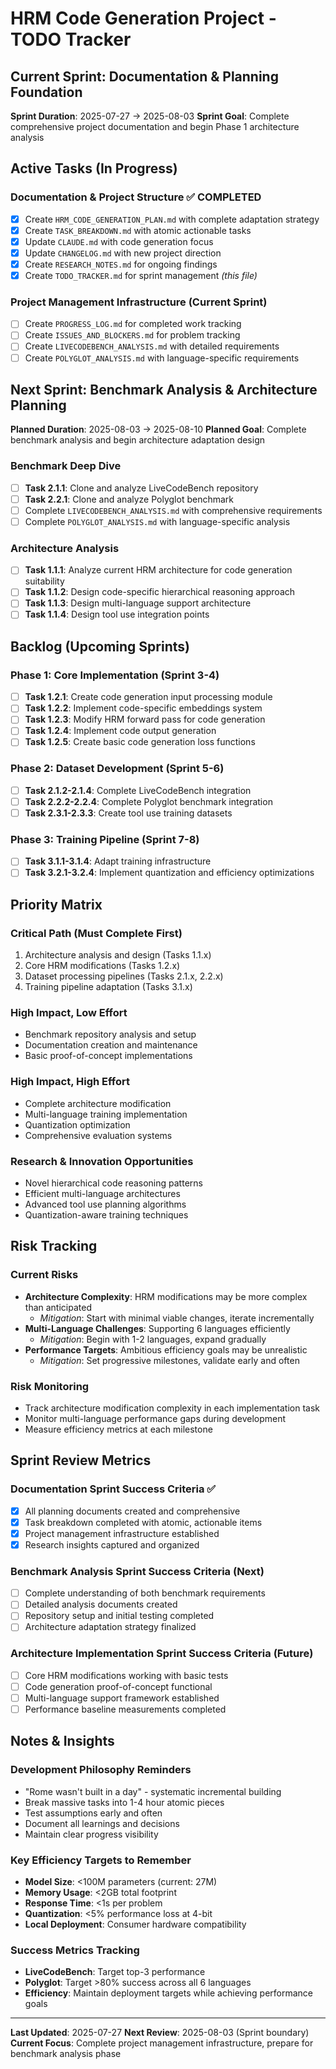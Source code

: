 # HRM Code Generation Project - TODO Tracker

## Current Sprint: Documentation & Planning Foundation
**Sprint Duration**: 2025-07-27 → 2025-08-03
**Sprint Goal**: Complete comprehensive project documentation and begin Phase 1 architecture analysis

## Active Tasks (In Progress)

### Documentation & Project Structure ✅ COMPLETED
- [x] Create `HRM_CODE_GENERATION_PLAN.md` with complete adaptation strategy
- [x] Create `TASK_BREAKDOWN.md` with atomic actionable tasks  
- [x] Update `CLAUDE.md` with code generation focus
- [x] Update `CHANGELOG.md` with new project direction
- [x] Create `RESEARCH_NOTES.md` for ongoing findings
- [x] Create `TODO_TRACKER.md` for sprint management *(this file)*

### Project Management Infrastructure (Current Sprint)
- [ ] Create `PROGRESS_LOG.md` for completed work tracking
- [ ] Create `ISSUES_AND_BLOCKERS.md` for problem tracking
- [ ] Create `LIVECODEBENCH_ANALYSIS.md` with detailed requirements
- [ ] Create `POLYGLOT_ANALYSIS.md` with language-specific requirements

## Next Sprint: Benchmark Analysis & Architecture Planning
**Planned Duration**: 2025-08-03 → 2025-08-10
**Planned Goal**: Complete benchmark analysis and begin architecture adaptation design

### Benchmark Deep Dive
- [ ] **Task 2.1.1**: Clone and analyze LiveCodeBench repository
- [ ] **Task 2.2.1**: Clone and analyze Polyglot benchmark
- [ ] Complete `LIVECODEBENCH_ANALYSIS.md` with comprehensive requirements
- [ ] Complete `POLYGLOT_ANALYSIS.md` with language-specific analysis

### Architecture Analysis
- [ ] **Task 1.1.1**: Analyze current HRM architecture for code generation suitability
- [ ] **Task 1.1.2**: Design code-specific hierarchical reasoning approach
- [ ] **Task 1.1.3**: Design multi-language support architecture
- [ ] **Task 1.1.4**: Design tool use integration points

## Backlog (Upcoming Sprints)

### Phase 1: Core Implementation (Sprint 3-4)
- [ ] **Task 1.2.1**: Create code generation input processing module
- [ ] **Task 1.2.2**: Implement code-specific embeddings system
- [ ] **Task 1.2.3**: Modify HRM forward pass for code generation
- [ ] **Task 1.2.4**: Implement code output generation
- [ ] **Task 1.2.5**: Create basic code generation loss functions

### Phase 2: Dataset Development (Sprint 5-6)
- [ ] **Task 2.1.2-2.1.4**: Complete LiveCodeBench integration
- [ ] **Task 2.2.2-2.2.4**: Complete Polyglot benchmark integration
- [ ] **Task 2.3.1-2.3.3**: Create tool use training datasets

### Phase 3: Training Pipeline (Sprint 7-8)
- [ ] **Task 3.1.1-3.1.4**: Adapt training infrastructure
- [ ] **Task 3.2.1-3.2.4**: Implement quantization and efficiency optimizations

## Priority Matrix

### Critical Path (Must Complete First)
1. Architecture analysis and design (Tasks 1.1.x)
2. Core HRM modifications (Tasks 1.2.x)
3. Dataset processing pipelines (Tasks 2.1.x, 2.2.x)
4. Training pipeline adaptation (Tasks 3.1.x)

### High Impact, Low Effort
- Benchmark repository analysis and setup
- Documentation creation and maintenance
- Basic proof-of-concept implementations

### High Impact, High Effort  
- Complete architecture modification
- Multi-language training implementation
- Quantization optimization
- Comprehensive evaluation systems

### Research & Innovation Opportunities
- Novel hierarchical code reasoning patterns
- Efficient multi-language architectures
- Advanced tool use planning algorithms
- Quantization-aware training techniques

## Risk Tracking

### Current Risks
- **Architecture Complexity**: HRM modifications may be more complex than anticipated
  - *Mitigation*: Start with minimal viable changes, iterate incrementally
- **Multi-Language Challenges**: Supporting 6 languages efficiently
  - *Mitigation*: Begin with 1-2 languages, expand gradually
- **Performance Targets**: Ambitious efficiency goals may be unrealistic
  - *Mitigation*: Set progressive milestones, validate early and often

### Risk Monitoring
- Track architecture modification complexity in each implementation task
- Monitor multi-language performance gaps during development
- Measure efficiency metrics at each milestone

## Sprint Review Metrics

### Documentation Sprint Success Criteria ✅
- [x] All planning documents created and comprehensive
- [x] Task breakdown completed with atomic, actionable items
- [x] Project management infrastructure established
- [x] Research insights captured and organized

### Benchmark Analysis Sprint Success Criteria (Next)
- [ ] Complete understanding of both benchmark requirements
- [ ] Detailed analysis documents created
- [ ] Repository setup and initial testing completed
- [ ] Architecture adaptation strategy finalized

### Architecture Implementation Sprint Success Criteria (Future)
- [ ] Core HRM modifications working with basic tests
- [ ] Code generation proof-of-concept functional
- [ ] Multi-language support framework established
- [ ] Performance baseline measurements completed

## Notes & Insights

### Development Philosophy Reminders
- "Rome wasn't built in a day" - systematic incremental building
- Break massive tasks into 1-4 hour atomic pieces
- Test assumptions early and often
- Document all learnings and decisions
- Maintain clear progress visibility

### Key Efficiency Targets to Remember
- **Model Size**: <100M parameters (current: 27M)
- **Memory Usage**: <2GB total footprint
- **Response Time**: <1s per problem
- **Quantization**: <5% performance loss at 4-bit
- **Local Deployment**: Consumer hardware compatibility

### Success Metrics Tracking
- **LiveCodeBench**: Target top-3 performance
- **Polyglot**: Target >80% success across all 6 languages
- **Efficiency**: Maintain deployment targets while achieving performance goals

---

**Last Updated**: 2025-07-27
**Next Review**: 2025-08-03 (Sprint boundary)
**Current Focus**: Complete project management infrastructure, prepare for benchmark analysis phase